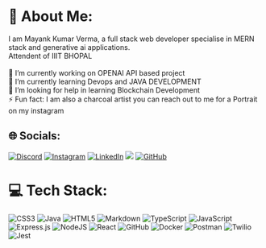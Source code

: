 # 💫 About Me:
I am Mayank Kumar Verma, a full stack web developer specialise in MERN stack and generative ai applications.<br>Attendent of IIIT BHOPAL<br><br>🔭 I’m currently working on OPENAI API based project<br>🌱 I’m currently learning Devops and JAVA DEVELOPMENT<br>🤔 I’m looking for help in learning Blockchain Development<br>⚡ Fun fact: I am also a charcoal artist you can reach out to me for a Portrait on my instagram


## 🌐 Socials:
[![Discord](https://img.shields.io/badge/Discord-%237289DA.svg?logo=discord&logoColor=white)](https://discord.gg/mayankdev_) [![Instagram](https://img.shields.io/badge/Instagram-%23E4405F.svg?logo=Instagram&logoColor=white)](https://instagram.com/mynk_vrma) [![LinkedIn](https://img.shields.io/badge/LinkedIn-%230077B5.svg?logo=linkedin&logoColor=white)](https://linkedin.com/in/mayank-kumar-verma-17a5b72a2/) [![](https://img.shields.io/badge/X-black.svg?logo=X&logoColor=white)](https://x.com/MayankV0611) [![GitHub](https://img.shields.io/badge/github-%23121011.svg?style=for-the-badge&logo=github&logoColor=white)](https://github.com/webermayank/webermayank)

# 💻 Tech Stack:
![CSS3](https://img.shields.io/badge/css3-%231572B6.svg?style=for-the-badge&logo=css3&logoColor=white) ![Java](https://img.shields.io/badge/java-%23ED8B00.svg?style=for-the-badge&logo=openjdk&logoColor=white) ![HTML5](https://img.shields.io/badge/html5-%23E34F26.svg?style=for-the-badge&logo=html5&logoColor=white) ![Markdown](https://img.shields.io/badge/markdown-%23000000.svg?style=for-the-badge&logo=markdown&logoColor=white) ![TypeScript](https://img.shields.io/badge/typescript-%23007ACC.svg?style=for-the-badge&logo=typescript&logoColor=white) ![JavaScript](https://img.shields.io/badge/javascript-%23323330.svg?style=for-the-badge&logo=javascript&logoColor=%23F7DF1E)![Express.js](https://img.shields.io/badge/express.js-%23404d59.svg?style=for-the-badge&logo=express&logoColor=%2361DAFB) ![NodeJS](https://img.shields.io/badge/node.js-6DA55F?style=for-the-badge&logo=node.js&logoColor=white) ![React](https://img.shields.io/badge/react-%2320232a.svg?style=for-the-badge&logo=react&logoColor=%2361DAFB) ![GitHub](https://img.shields.io/badge/github-%23121011.svg?style=for-the-badge&logo=github&logoColor=white) ![Docker](https://img.shields.io/badge/docker-%230db7ed.svg?style=for-the-badge&logo=docker&logoColor=white) ![Postman](https://img.shields.io/badge/Postman-FF6C37?style=for-the-badge&logo=postman&logoColor=white) ![Twilio](https://img.shields.io/badge/Twilio-F22F46?style=for-the-badge&logo=Twilio&logoColor=white) ![Jest](https://img.shields.io/badge/Jest-F22F46?style=for-the-badge&logo=Jest&logoColor=white)

<!--
<h3 align="center">A passionate frontend developer from India</h3>

<h3 align="left">Connect with me:</h3>
<p align="left">
</p>

<p>&nbsp;<img align="center" src="https://github-readme-stats.vercel.app/api?username=webermayank&show_icons=true&locale=en" alt="webermayank" /></p>

<p><img align="center" src="https://github-readme-streak-stats.herokuapp.com/?user=webermayank&" alt="webermayank" /></p>
-->
<!--

<table?
  <tr>
    <td>
      <img src="https://nirzak-streak-stats.vercel.app/?user=webermayank&theme=neon-palenight&hide_border=true&card_width=705" alt="" />
    </td>
   </tr>
</table><table>
  <tr>
    <td><img src="http://github-profile-summary-cards.vercel.app/api/cards/stats?username=webermayank&theme=aura_dark"></td>
    <td><img src="http://github-profile-summary-cards.vercel.app/api/cards/most-commit-language?username=webermayank&theme=aura_dark"></td>
  </tr>
</table>


<!-- Proudly created with GPRM ( https://gprm.itsvg.in ) -->
